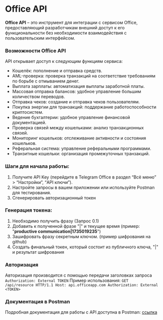 # Office API

**Office API** – это инструмент для интеграции с сервисом Office, предоставляющий разработчикам внешний доступ к его функциональности без необходимости взаимодействия с пользовательским интерфейсом.

### Возможности Office API
API открывает доступ к следующим функциям сервиса:
- Кошелёк: пополнение и отправка средств.
- AML-проверка: проверка транзакций на соответствие требованиям по борьбе с отмыванием денег.
- Выплата зарплаты: автоматизация выплаты заработной платы.
- Массовая отправка балансов: удобное управление большим количеством переводов.
- Отправка чеков: создание и отправка чеков пользователям.
- Покупка энергии для транзакций: поддержание работоспособности криптосистем.
- Ведение бухгалтерии: удобное управление финансовой документацией.
- Проверка связей между кошельками: анализ транзакционных связей.
- Мониторинг кошельков: отслеживание активности и состояния кошельков.
- Реферальная система: управление реферальными программами.
- Транзитные кошельки: организация промежуточных транзакций.

### Шаги для начала работы:
1. Получите API Key (перейдите в Telegram Office в раздел “Всё меню” > “Настройки”, “API ключи”).
2. Настройте запросы в вашем приложении или используйте Postman для тестирования.
3. Сгенерировать авторизационный токен

### Генерация токена:
1. Необходимо получить фразу (Запрос 0.1)
2. Добавить к полученной фразе "|" и текущее время (пример: "**productive communication|1735019235**")
3. Зашифровать фразу секретным ключом. (пример шифрования на github)
4. Создать финальный токен, который состоит из публичного ключа, "|" и результат шифрования

### Авторизация
Авторизация производится с помощью передачи заголовках запроса ``Authorization: External TOKEN``
Пример использования:
``
GET /api/resource HTTP/1.1
Host: api.officeapp.com
Authorization: External <TOKEN>
``


### Документация в Postman

Подробная документация для работы с API доступна в Postman: [ссылка](https://documenter.getpostman.com/view/7317157/2sAYJ4i1D5)
